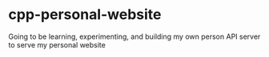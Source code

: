 # cpp-personal-website
Going to be learning, experimenting, and building my own person API server to serve my personal website
